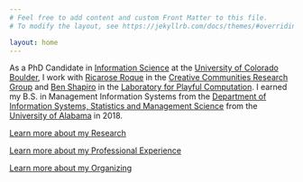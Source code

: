 ```yaml
---
# Feel free to add content and custom Front Matter to this file.
# To modify the layout, see https://jekyllrb.com/docs/themes/#overriding-theme-defaults

layout: home
---
```


As a PhD Candidate in [Information Science](https://www.colorado.edu/cmci/infoscience) at the [University of Colorado Boulder](https://www.colorado.edu), I work with [Ricarose Roque](https://www.ricarose.com/) in the [Creative Communities Research Group](https://www.creativecommunities.group/) and [Ben Shapiro](https://benshapi.ro/) in the [Laboratory for Playful Computation](https://www.playfulcomputation.group/). I earned my B.S. in Management Information Systems from the [Department of Information Systems, Statistics and Management Science](https://catalog.ua.edu/undergraduate/commerce-business-administration/information-systems-statistics-management-science/) from the [University of Alabama](https://www.ua.edu/) in 2018.

[Learn more about my Research](/research)

[Learn more about my Professional Experience](/work)

[Learn more about my Organizing](/organizing)